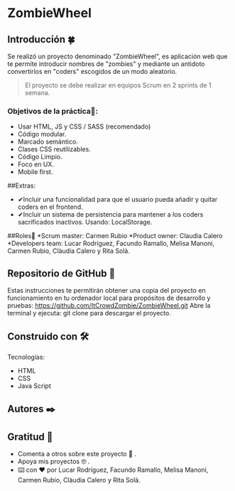 # ZombieWheel

## Introducción 🍀

Se realizó un proyecto denominado "ZombieWheel", es aplicación web que te permite introducir nombres de "zombies" y mediante un antidoto convertirlos en "coders" escogidos de un modo aleatorio. 
> 

> El proyecto se debe realizar en equipos Scrum en 2 sprints de 1 semana.
>

### Objetivos de la práctica🔩:

- Usar HTML, JS y CSS / SASS (recomendado)
- Código modular.
- Marcado semántico.
- Clases CSS reutilizables.
- Código Limpio.
- Foco en UX.
- Mobile first.

##Extras:
- ✔Incluir una funcionalidad para que el usuario pueda añadir y quitar coders en el frontend.
- ✔Incluir un sistema de persistencia para mantener a los coders sacrificados inactivos. Usando: LocalStorage.

##Roles🎯
*Scrum master: Carmen Rubio
*Product owner: Claudia Calero
*Developers team: Lucar Rodríguez, Facundo Ramallo, Melisa Manoni, Carmen Rubio, Clàudia Calero y Rita Solà. 


## Repositorio de GitHub 🚀
Estas instrucciones te permitirán obtener una copia del proyecto en funcionamiento en tu ordenador local para propósitos de desarrollo y pruebas:
https://github.com/ItCrowdZombie/ZombieWheel.git
Abre la terminal y ejecuta: git clone para descargar el proyecto.


## Construido con 🛠️
Tecnologías:

* HTML
* CSS
* Java Script



## Autores ✒️

## Gratitud 🎁
* Comenta a otros sobre este proyecto 📢 .
* Apoya mis proyectos 🤓 .
* ⌨️ con ❤️ por Lucar Rodríguez, Facundo Ramallo, Melisa Manoni, Carmen Rubio, Clàudia Calero y Rita Solà. 

